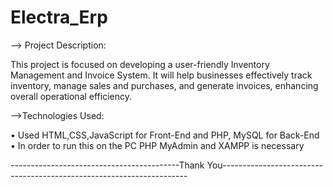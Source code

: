 # Electra_Erp

--> Project Description:

This project is focused on developing a user-friendly Inventory Management and Invoice System. It will help businesses effectively track inventory, manage sales and purchases, and generate invoices, enhancing overall operational efficiency.

-->Technologies Used:

  • Used HTML,CSS,JavaScript for Front-End and PHP, MySQL for Back-End <br>
  • In order to run this on the PC PHP MyAdmin and XAMPP is necessary
  

------------------------------------------Thank You---------------------------------------------------------------------
